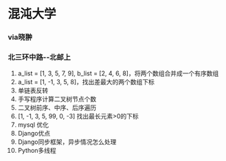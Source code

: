 # 混沌大学
### via晓翀
### 北三环中路--北邮上

1. a_list = [1, 3, 5, 7, 9], b_list = [2, 4, 6, 8]，将两个数组合并成一个有序数组
2. a_list = [1, -1, 3, 5, 8]，找出差最大的两个数组下标
3. 单链表反转
4. 手写程序计算二叉树节点个数
5. 二叉树前序、中序、后序遍历
6. [1, -1, 3, 5, 99, 0, -3] 找出最长元素>0的下标
7. mysql 优化
8. Django优点
9. Django同步框架，异步情况怎么处理
10. Python多线程
